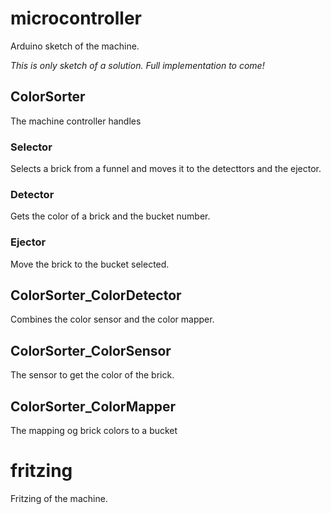 # microcontroller
Arduino sketch of the machine.

*This is only sketch of a solution. Full implementation to come!*

## ColorSorter
The machine controller handles

### Selector
Selects a brick from a funnel and moves it to the detecttors and the ejector.

### Detector
Gets the color of a brick and the bucket number.

### Ejector
Move the brick to the bucket selected.

## ColorSorter_ColorDetector
Combines the color sensor and the color mapper.

## ColorSorter_ColorSensor
The sensor to get the color of the brick.

## ColorSorter_ColorMapper
The mapping og brick colors to a bucket

# fritzing
Fritzing of the machine.